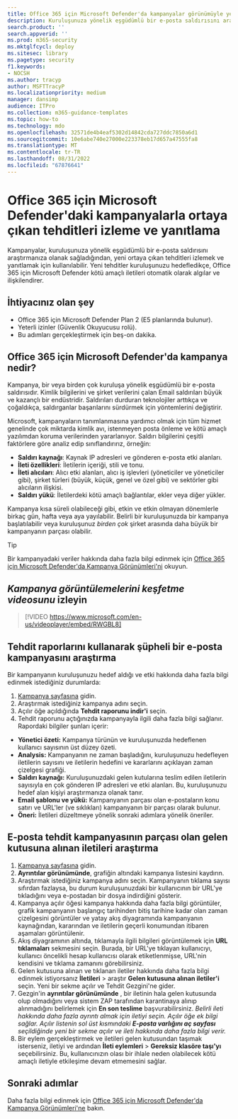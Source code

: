 ```yaml
---
title: Office 365 için Microsoft Defender'da kampanyalar görünümüyle yeni ortaya çıkan güvenlik tehditlerini izleme ve yanıtlama
description: Kuruluşunuza yönelik eşgüdümlü bir e-posta saldırısını araştırmak için nasıl kullanılabileceğini göstermek için Office 365 için Microsoft Defender içindeki tehdit kampanyalarının kılavuzu.
search.product: ''
search.appverid: ''
ms.prod: m365-security
ms.mktglfcycl: deploy
ms.sitesec: library
ms.pagetype: security
f1.keywords:
- NOCSH
ms.author: tracyp
author: MSFTTracyP
ms.localizationpriority: medium
manager: dansimp
audience: ITPro
ms.collection: m365-guidance-templates
ms.topic: how-to
ms.technology: mdo
ms.openlocfilehash: 32571de4b4eaf5302d14842cda727ddc7850a6d1
ms.sourcegitcommit: 10e6abe740e27000e223378eb17d657a47555fa8
ms.translationtype: MT
ms.contentlocale: tr-TR
ms.lasthandoff: 08/31/2022
ms.locfileid: "67876641"
---
```

# <a name="track-and-respond-to-emerging-threats-with-campaigns-in-microsoft-defender-for-office-365"></a>Office 365 için Microsoft Defender'daki kampanyalarla ortaya çıkan tehditleri izleme ve yanıtlama

Kampanyalar, kuruluşunuza yönelik eşgüdümlü bir e-posta saldırısını araştırmanıza olanak sağladığından, yeni ortaya çıkan tehditleri izlemek ve yanıtlamak için kullanılabilir. Yeni tehditler kuruluşunuzu hedefledikçe, Office 365 için Microsoft Defender kötü amaçlı iletileri otomatik olarak algılar ve ilişkilendirer. 

## <a name="what-you-will-need"></a>İhtiyacınız olan şey
- Office 365 için Microsoft Defender Plan 2 (E5 planlarında bulunur).
- Yeterli izinler (Güvenlik Okuyucusu rolü).
- Bu adımları gerçekleştirmek için beş-on dakika.

## <a name="what-is-a-campaign-in-microsoft-defender-for-office-365"></a>Office 365 için Microsoft Defender'da kampanya nedir?

Kampanya, bir veya birden çok kuruluşa yönelik eşgüdümlü bir e-posta saldırısıdır. Kimlik bilgilerini ve şirket verilerini çalan Email saldırıları büyük ve kazançlı bir endüstridir. Saldırıları durduran teknolojiler arttıkça ve çoğaldıkça, saldırganlar başarılarını sürdürmek için yöntemlerini değiştirir.

Microsoft, kampanyaların tanımlanmasına yardımcı olmak için tüm hizmet genelinde çok miktarda kimlik avı, istenmeyen posta önleme ve kötü amaçlı yazılımdan koruma verilerinden yararlanıyor. Saldırı bilgilerini çeşitli faktörlere göre analiz edip sınıflandırırız, örneğin:

- **Saldırı kaynağı**: Kaynak IP adresleri ve gönderen e-posta etki alanları.
- **İleti özellikleri**: İletilerin içeriği, stili ve tonu.
- **İleti alıcıları**: Alıcı etki alanları, alıcı iş işlevleri (yöneticiler ve yöneticiler gibi), şirket türleri (büyük, küçük, genel ve özel gibi) ve sektörler gibi alıcıların ilişkisi.
- **Saldırı yükü**: İletilerdeki kötü amaçlı bağlantılar, ekler veya diğer yükler.

Kampanya kısa süreli olabileceği gibi, etkin ve etkin olmayan dönemlerle birkaç gün, hafta veya aya yayılabilir. Belirli bir kuruluşunuzda bir kampanya başlatılabilir veya kuruluşunuz *birden çok* şirket arasında daha büyük bir kampanyanın parçası olabilir.

> [!TIP]
> Bir kampanyadaki veriler hakkında daha fazla bilgi edinmek için [Office 365 için Microsoft Defender'da Kampanya Görünümleri'ni](/microsoft-365/security/office-365-security/campaigns) okuyun.

## <a name="watch-the-exploring-campaign-views-video"></a>*Kampanya görüntülemelerini keşfetme videosunu* izleyin

> [!VIDEO https://www.microsoft.com/en-us/videoplayer/embed/RWGBL8]

## <a name="investigating-a-suspicious-email-campaign-using-threat-reports"></a>Tehdit raporlarını kullanarak şüpheli bir e-posta kampanyasını araştırma

Bir kampanyanın kuruluşunuzu hedef aldığı ve etki hakkında daha fazla bilgi edinmek istediğiniz durumlarda: 
1. [Kampanya sayfasına](https://security.microsoft.com/campaigns) gidin.
1. Araştırmak istediğiniz kampanya adını seçin. 
1. Açılır öğe açıldığında **Tehdit raporunu indir'i** seçin.
1. Tehdit raporunu açtığınızda kampanyayla ilgili daha fazla bilgi sağlanır. Rapordaki bilgiler şunları içerir: 
- **Yönetici özeti:** Kampanya türünün ve kuruluşunuzda hedeflenen kullanıcı sayısının üst düzey özeti. 
- **Analysis:** Kampanyanın ne zaman başladığını, kuruluşunuzu hedefleyen iletilerin sayısını ve iletilerin hedefini ve kararlarını açıklayan zaman çizelgesi grafiği. 
- **Saldırı kaynağı:** Kuruluşunuzdaki gelen kutularına teslim edilen iletilerin sayısıyla en çok gönderen IP adresleri ve etki alanları. Bu, kuruluşunuzu hedef alan kişiyi araştırmanıza olanak tanır. 
- **Email şablonu ve yükü:** Kampanyanın parçası olan e-postaların konu satırı ve URL'ler (ve sıklıkları) kampanyanın bir parçası olarak bulunur.
- **Öneri:** İletileri düzeltmeye yönelik sonraki adımlara yönelik öneriler.

## <a name="investigate-inboxed-messages-that-are-part-of-a-email-threat-campaign"></a>E-posta tehdit kampanyasının parçası olan gelen kutusuna alınan iletileri araştırma

1. [Kampanya sayfasına](https://security.microsoft.com/campaigns) gidin.
1. **Ayrıntılar görünümünde**, grafiğin altındaki kampanya listesini kaydırın.
1. Araştırmak istediğiniz kampanya adını seçin. Kampanyanın tıklama sayısı sıfırdan fazlaysa, bu durum kuruluşunuzdaki bir kullanıcının bir URL'ye tıkladığını veya e-postadan bir dosya indirdiğini gösterir.
1. Kampanya açılır öğesi kampanya hakkında daha fazla bilgi görüntüler, grafik kampanyanın başlangıç tarihinden bitiş tarihine kadar olan zaman çizelgesini görüntüler ve yatay akış diyagramında kampanyanın kaynağından, kararından ve iletilerin geçerli konumundan itibaren aşamaları görüntülenir.
1. Akış diyagramının altında, tıklamayla ilgili bilgileri görüntülemek için **URL tıklamaları** sekmesini seçin. Burada, bir URL'ye tıklayan kullanıcıyı, kullanıcı öncelikli hesap kullanıcısı olarak etiketlenmişse, URL'nin kendisini ve tıklama zamanını görebilirsiniz. 
1. Gelen kutusuna alınan ve tıklanan iletiler hakkında daha fazla bilgi edinmek istiyorsanız **İletileri** >  araştır **Gelen kutusuna alınan iletiler'i** seçin. Yeni bir sekme açılır ve Tehdit Gezgini'ne gider. 
1. Gezgin'in **ayrıntılar görünümünde** , bir iletinin hala gelen kutusunda olup olmadığını veya sistem ZAP tarafından karantinaya alınıp alınmadığını belirlemek için **En son teslime** başvurabilirsiniz. _Belirli ileti hakkında daha fazla ayrıntı almak için iletiyi seçin. Açılır öğe ek bilgi sağlar. Açılır listenin sol üst kısmındaki **E-posta varlığını aç sayfası** seçildiğinde yeni bir sekme açılır ve ileti hakkında daha fazla bilgi verir._
1.  Bir eylem gerçekleştirmek ve iletileri gelen kutusundan taşımak isterseniz, iletiyi ve ardından **İleti eylemleri** > **Gereksiz klasöre taşı'yı** seçebilirsiniz. Bu, kullanıcınızın olası bir ihlale neden olabilecek kötü amaçlı iletiyle etkileşime devam etmemesini sağlar. 

## <a name="next-steps"></a>Sonraki adımlar

Daha fazla bilgi edinmek için [Office 365 için Microsoft Defender'da Kampanya Görünümleri'ne](/microsoft-365/security/office-365-security/campaigns) bakın.
